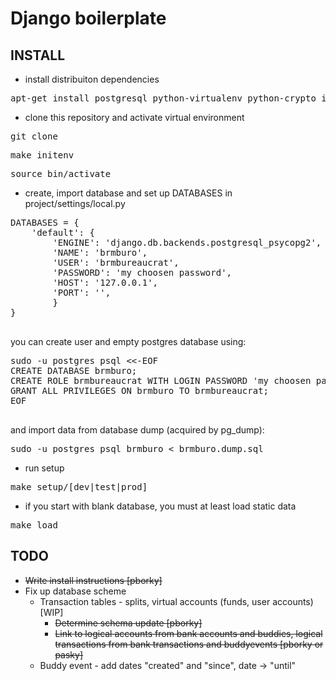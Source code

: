 Django boilerplate
==================

INSTALL
-------
 * install distribuiton dependencies
  <pre>apt-get install postgresql python-virtualenv python-crypto ipython python-sqlite python-psycopg2 python-yaml python-dev python-ecdsa fabric python-flake8 pep8 python-coverage</pre>

 * clone this repository and activate virtual environment
  <pre>git clone <this repo> </pre>
  <pre>make initenv</pre>
  <pre>source bin/activate</pre>

 * create, import database and set up DATABASES in project/settings/local.py
  <pre>
DATABASES = {
    'default': {
        'ENGINE': 'django.db.backends.postgresql_psycopg2',
        'NAME': 'brmburo', 
        'USER': 'brmbureaucrat',
        'PASSWORD': 'my choosen password',
        'HOST': '127.0.0.1',
        'PORT': '',
        }
}
  </pre>
  you can create user and empty postgres database using:
  <pre>
sudo -u postgres psql &lt;&lt;-EOF
CREATE DATABASE brmburo;
CREATE ROLE brmbureaucrat WITH LOGIN PASSWORD 'my choosen password';
GRANT ALL PRIVILEGES ON brmburo TO brmbureaucrat;
EOF
  </pre>
  and import data from database dump (acquired by pg\_dump):
  <pre>sudo -u postgres psql brmburo &lt; brmburo.dump.sql</pre>

 * run setup
  <pre>make setup/[dev|test|prod]</pre>

 * if you start with blank database, you must at least load static data
  <pre>make load</pre>


TODO
----

  * ~~Write install instructions [pborky]~~
  * Fix up database scheme
    * Transaction tables - splits, virtual accounts (funds, user accounts) [WIP]
      * ~~Determine schema update [pborky]~~
      * ~~Link to logical accounts from bank accounts and buddies, logical transactions from bank transactions and buddyevents [pborky or pasky]~~
    * Buddy event - add dates "created" and "since", date -> "until"
